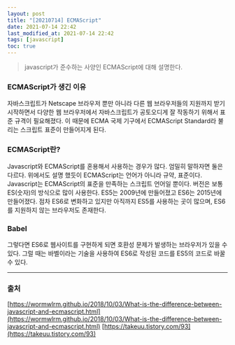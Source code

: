 ```yaml
---
layout: post
title: "[20210714] ECMAScript"
date: 2021-07-14 22:42
last_modified_at: 2021-07-14 22:42
tags: [javascript]
toc: true
---
```


> javascript가 준수하는 사양인 ECMAScript에 대해 설명한다.

### ECMAScript가 생긴 이유

자바스크립트가 Netscape 브라우저 뿐만 아니라 다른 웹 브라우저들의 지원까지 받기 시작하면서 다양한 웹 브라우저에서 자바스크립트가 공토오디게 잘 작동하기 위해서 표준 규격이 필요해졌다.
이 때문에 ECMA 국제 기구에서 ECMAScript Standard라 불리는 스크립트 표준이 만들어지게 된다.

### ECMAScript란?

Javascript와 ECMAScript를 혼용해서 사용하는 경우가 많다. 엄밀히 말하자면 둘은 다르다.
위에서도 설명 했듯이 ECMAScript는 언어가 아니라 규약, 표준이다. 
Javascript는 ECMAScript의 표준을 만족하는 스크립트 언어일 뿐이다. 
버전은 보통 ES(숫자)의 방식으로 많이 사용한다.
ES5는 2009년에 만들어졌고 ES6는 2015년에 만들어졌다.
점차 ES6로 변화하고 있지만 아직까지 ES5를 사용하는 곳이 많으며, ES6를 지원하지 않는 브라우저도 존재한다.

### Babel

그렇다면 ES6로 웹사이트를 구현하게 되면 호환성 문제가 발생하는 브라우저가 있을 수 있다.
그럴 때는 바벨이라는 기술을 사용하여 ES6로 작성된 코드를 ES5의 코드로 바꿀 수 있다. 

---

### 출처

[https://wormwlrm.github.io/2018/10/03/What-is-the-difference-between-javascript-and-ecmascript.html](https://wormwlrm.github.io/2018/10/03/What-is-the-difference-between-javascript-and-ecmascript.html)
[https://takeuu.tistory.com/93](https://takeuu.tistory.com/93)
